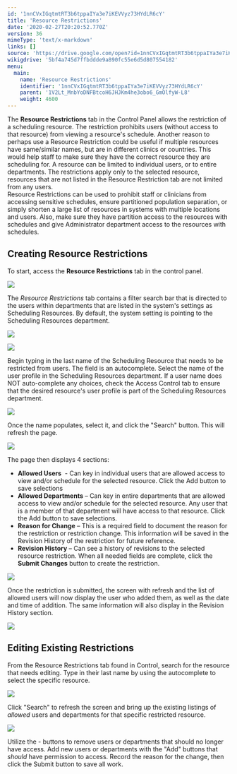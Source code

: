 ```yaml
---
id: '1nnCVxIGqtmtRT3b6tppaIYa3e7iKEVVyz73HYdLR6cY'
title: 'Resource Restrictions'
date: '2020-02-27T20:20:52.770Z'
version: 36
mimeType: 'text/x-markdown'
links: []
source: 'https://drive.google.com/open?id=1nnCVxIGqtmtRT3b6tppaIYa3e7iKEVVyz73HYdLR6cY'
wikigdrive: '5bf4a745d7ffbddde9a890fc55e6d5d807554182'
menu:
  main:
    name: 'Resource Restrictions'
    identifier: '1nnCVxIGqtmtRT3b6tppaIYa3e7iKEVVyz73HYdLR6cY'
    parent: '1V2Lt_MnbYoDNFBtcoH6JHJKm4he3obo6_GmOlfyW-L8'
    weight: 4600
---
```

The **Resource Restrictions** tab in the Control Panel allows the restriction of a scheduling resource. The restriction prohibits users (without access to that resource) from viewing a resource's schedule. Another reason to perhaps use a Resource Restriction could be useful if multiple resources have same/similar names, but are in different clinics or countries. This would help staff to make sure they have the correct resource they are scheduling for. A resource can be limited to individual users, or to entire departments. The restrictions apply only to the selected resource, resources that are not listed in the Resource Restriction tab are not limited from any users.  
Resource Restrictions can be used to prohibit staff or clinicians from accessing sensitive schedules, ensure partitioned population separation, or simply shorten a large list of resources in systems with multiple locations and users. Also, make sure they have partition access to the resources with schedules and give Administrator department access to the resources with schedules.
  
## Creating Resource Restrictions  
  
To start, access the **Resource Restrictions** tab in the control panel.
  
![](../resource-restrictions.assets/100002010000060B000001B55BED716A10E0F176.png)  

The *Resource Restrictions* tab contains a filter search bar that is directed to the users within departments that are listed in the system's settings as Scheduling Resources. By default, the system setting is pointing to the Scheduling Resources department.
  
![](../resource-restrictions.assets/100000000000018F00000041BC0546417AA90688.png)  

  
![](../resource-restrictions.assets/100002010000059E0000016E3FC4954FC1DB6620.png)  

Begin typing in the last name of the Scheduling Resource that needs to be restricted from users. The field is an autocomplete. Select the name of the user profile in the Scheduling Resources department. If a user name does NOT auto-complete any choices, check the Access Control tab to ensure that the desired resource's user profile is part of the Scheduling Resources department.
  
![](../resource-restrictions.assets/100002010000046F0000017A6F64D19E7D6B2C23.png)  

Once the name populates, select it, and click the "Search" button. This will refresh the page.
  
![](../resource-restrictions.assets/1000000000000640000002370822755D07EE7119.png)  

The page then displays 4 sections:
* <strong>Allowed Users</strong>  - Can key in individual users that are allowed access to view and/or schedule for the selected resource. Click the Add button to save selections
* <strong>Allowed Departments</strong> – Can key in entire departments that are allowed access to view and/or schedule for the selected resource. Any user that is a member of that department will have access to that resource. Click the Add button to save selections.
* <strong>Reason for Change</strong> – This is a required field to document the reason for the restriction or restriction change. This information will be saved in the Revision History of the restriction for future reference.
* <strong>Revision History</strong> – Can see a history of revisions to the selected resource restriction.
When all needed fields are complete, click the **Submit Changes** button to create the restriction.
  
![](../resource-restrictions.assets/10000201000003A20000027B0178CDA2F8703C79.png)  

Once the restriction is submitted, the screen with refresh and the list of allowed users will now display the user who added them, as well as the date and time of addition. The same information will also display in the Revision History section.
  
![](../resource-restrictions.assets/1000000000000640000002BD16A547511B238D91.png)  

  
## Editing Existing Restrictions  
  
From the Resource Restrictions tab found in Control, search for the resource that needs editing. Type in their last name by using the autocomplete to select the specific resource.
  
![](../resource-restrictions.assets/100002010000042F000000E01506EC0B45BFB808.png)  

Click "Search" to refresh the screen and bring up the existing listings of *allowed* users and departments for that specific restricted resource.
  
![](../resource-restrictions.assets/1000000000000597000002AC5F96B350360CC477.png)  

Utilize the - buttons to remove users or departments that should no longer have access. Add new users or departments with the "Add" buttons that *should* have permission to access. Record the reason for the change, then click the Submit button to save all work.
